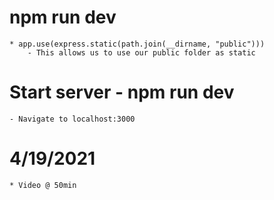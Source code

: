 # npm run dev
    * app.use(express.static(path.join(__dirname, "public")))
        - This allows us to use our public folder as static
# Start server - npm run dev 
    - Navigate to localhost:3000 
    

# 4/19/2021
    * Video @ 50min
